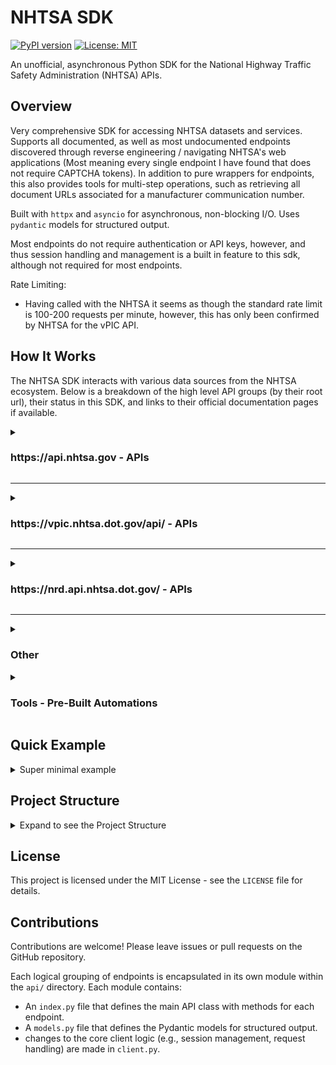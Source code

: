 # NHTSA SDK
[![PyPI version](https://badge.fury.io/py/nhtsa.svg)](https://badge.fury.io/py/nhtsa)
[![License: MIT](https://img.shields.io/badge/License-MIT-yellow.svg)](https://opensource.org/licenses/MIT)

An unofficial, asynchronous Python SDK for the National Highway Traffic Safety Administration (NHTSA) APIs.

## Overview

Very comprehensive SDK for accessing NHTSA datasets and services. Supports all documented, as well as most undocumented endpoints discovered through reverse engineering / navigating NHTSA's web applications (Most meaning every single endpoint I have found that does not require CAPTCHA tokens). In addition to pure wrappers for endpoints, this also provides tools for multi-step operations, such as retrieving all document URLs associated for a manufacturer communication number.

Built with `httpx` and `asyncio` for asynchronous, non-blocking I/O. Uses `pydantic` models for structured output.

Most endpoints do not require authentication or API keys, however, and thus session handling and management is a built in feature to this sdk, although not required for most endpoints.

Rate Limiting:
* Having called with the NHTSA it seems as though the standard rate limit is 100-200 requests per minute, however, this has only been confirmed by NHTSA for the vPIC API.
<!--
## Key Features

<details>
<summary>Expand to see Key Features</summary>

-   **Asynchronous:** Built with `httpx` and `asyncio` for non-blocking I/O.
-   **Comprehensive API Coverage:** Covers all specified API endpoints for Safety Ratings, Recalls, Investigations, Complaints, Manufacturer Communications, Car Seat Inspection Locator, VIN Decoding, Vehicle Crash Test Database, Biomechanics Test Database, Component Test Database, Crash Avoidance Test Database, **Safety Issues, Product Information (Vehicles, Tires, Equipment, Child Seats)**, Tag Lookup, and Web VIN Lookup.
-   **Structured Output:** Converts JSON, and handles parsing of text-based static files into easy-to-use Pydantic models.
-   **Modular Design:** Endpoints are organized into logical API modules (e.g., `recalls`, `vin_decoding`).
-   **Static File Handling:** Provides utilities to download static data files (CSV, PDF, ZIP) directly from NHTSA's static content servers.
-   **Session Management:** Internally manages HTTP sessions and cookies, although most NHTSA endpoints are stateless and do not require complex authentication.
-   **Robust Error Handling & Logging:** Integrates Python's `logging` module for verbose error reporting with stack traces and implements retry mechanisms for transient network issues.

</details>

## Installation

To get started, install the pip package from PyPI:

```bash
pip install nhtsa
```
-->
## How It Works

The NHTSA SDK interacts with various data sources from the NHTSA ecosystem. Below is a breakdown of the high level API groups (by their root url), their status in this SDK, and links to their official documentation pages if available.

<details>
<summary><h3>https://api.nhtsa.gov - APIs</h3></summary>

These APIs primarily use `https://api.nhtsa.gov`.
Most apis are documented at ([Official Link](https://www.nhtsa.gov/nhtsa-datasets-and-apis)). However, some endpoints here were accumulated through reverse engineering and are undocumented. Discovered by navigate applications such as [NHTSA's recall search tool](https://www.nhtsa.gov/recalls). These are noted below.

*   **Ratings API** ([Official Link](https://www.nhtsa.gov/nhtsa-datasets-and-apis#ratings))
    *   **Status: Supported**
    *   Methods for retrieving safety ratings by model year, make, model, and vehicle ID.
*   **Recalls Data & APIs** ([Official Link](https://www.nhtsa.gov/nhtsa-datasets-and-apis#recalls))
    *   **Status: Supported**
    *   Methods for querying recalls by vehicle parameters and campaign number. Also supports downloading associated static data files.
*   **Investigations Data** ([Official Link](https://www.nhtsa.gov/nhtsa-datasets-and-apis#investigations))
    *   **Status: Supported (for file metadata)**
    *   Provides metadata and methods for downloading raw investigation data files. The detailed structure of the data within the downloaded files is not modeled by Pydantic.
*   **Complaints Data & API** ([Official Link](https://www.nhtsa.gov/nhtsa-datasets-and-apis#complaints))
    *   **Status: Supported**
    *   Methods for querying complaints by vehicle parameters and ODI number. Also supports downloading associated static data files.
*   **Manufacturer Communications Data** ([Official Link](https://www.nhtsa.gov/nhtsa-datasets-and-apis#manufacturer-communications))
    *   **Status: Supported (for file metadata and TSB info)**
    *   Provides metadata and methods for downloading static manufacturer communication files (including dynamically generated PDF URLs). The detailed structure of the files themselves is not fully modeled.
*   **Car Seat Inspection Locator API** ([Official Link](https://www.nhtsa.gov/nhtsa-datasets-and-apis#car-seat-inspection-locator))
    *   **Status: Supported**
    *   Methods for finding car seat inspection stations by ZIP code, state, and geographical coordinates, with optional filters.
*   **Safety Issues API**
    *   **Status: Supported (Undocumented)**
    *   Methods for retrieving aggregated safety issues (complaints, recalls, investigations, manufacturer communications) by NHTSA ID or through general search.
*   **Products API**
    *   **Status: Supported (Undocumented)**
    *   A consolidated API for retrieving detailed information on various products. Includes methods for:
        *   **Vehicles:** Searching by YMMT (Year, Make, Model, Trim), by VIN (proxy endpoint with CAPTCHA limitation), and general search with extensive safety data.
        *   **Tires:** Searching by query string for safety issues and other attributes.
        *   **Equipment:** Searching by query string for safety issues and other attributes.
        *   **Child Seats:** Retrieving details, available use modes, and searching by query, weight, and height.
    *   *Note on some undocumented APIs: `https://www.nhtsa.gov/vehicle`
*   **Tag Lookup API**
    *   **Status: In Development (Undocumented - Stub - Requires CAPTCHA Token)**
    *   Provides a signature for license plate tag lookups, but calling it will raise a `NotImplementedError` as it requires a Google reCAPTCHA token.
*   **VIN Lookup Web API**
    *   **Status: In Development (Undocumented - Stub - Requires CAPTCHA Token)**
    *   Provides a signature for web-based VIN lookups, but calling it will raise a `NotImplementedError` as it requires a Google reCAPTCHA token.

</details>

---

<details>
<summary><h3>https://vpic.nhtsa.dot.gov/api/ - APIs</h3></summary>

These APIs primarily use `https://vpic.nhtsa.dot.gov/api/`.
In addition to these APIs, NHTSA also offers the full vPIC dataset as a downloadable .bak sql server backup file ([Official Link](https://vpic.nhtsa.dot.gov/api/)).
\* Useful if your application requires >100-200 requests per minute, which is the confirmed rate limit for the vPIC API.

*   **Decode VIN**
    *   **Status: Supported**
    *   Decodes a VIN into key-value pairs or a flat format.
*   **Decode VIN Extended**
    *   **Status: Supported**
    *   Decodes a VIN with additional NCSA-related information.
*   **Decode WMI**
    *   **Status: Supported**
    *   Provides information about a World Manufacturer Identifier.
*   **Get WMIs for Manufacturer**
    *   **Status: Supported**
    *   Retrieves WMIs associated with a given manufacturer or vehicle type.
*   **Get All Makes**
    *   **Status: Supported**
    *   Lists all vehicle makes in the vPIC dataset.
*   **Get Parts**
    *   **Status: Supported**
    *   Retrieves ORG information based on type, date range, and manufacturer.
*   **Get All Manufacturers**
    *   **Status: Supported**
    *   Lists all manufacturers, with optional filtering by manufacturer type.
*   **Get Manufacturer Details**
    *   **Status: Supported**
    *   Provides detailed information for specific manufacturers.
*   **Get Makes for Manufacturer by Manufacturer Name**
    *   **Status: Supported**
    *   Returns makes for a specified manufacturer.
*   **Get Makes for Manufacturer by Manufacturer Name and Year**
    *   **Status: Supported**
    *   Returns makes for a manufacturer within a specific model year range.
*   **Get Makes for Vehicle Type by Vehicle Type Name**
    *   **Status: Supported**
    *   Returns makes associated with a particular vehicle type.
*   **Get Vehicle Types for Make by Name**
    *   **Status: Supported**
    *   Returns vehicle types for a specified make name.
*   **Get Vehicle Types for Make by Id**
    *   **Status: Supported**
    *   Returns vehicle types for a specified make ID.
*   **Get Equipment Plant Codes**
    *   **Status: Supported**
    *   Retrieves assigned equipment plant codes.
*   **Get Models for Make**
    *   **Status: Supported**
    *   Returns models for a specified make.
*   **Get Models for MakeId**
    *   **Status: Supported**
    *   Returns models for a specified make ID.
*   **Get Models for Make and a combination of Year and Vehicle Type**
    *   **Status: Supported**
    *   Returns models filtered by make, model year, and vehicle type.
*   **Get Models for Make Id and a combination of Year and Vehicle Type**
    *   **Status: Supported**
    *   Returns models filtered by make ID, model year, and vehicle type.
*   **Get Vehicle Variables List**
    *   **Status: Supported**
    *   Lists all available vehicle-related variables.
*   **Get Vehicle Variable Values List**
    *   **Status: Supported**
    *   Lists all accepted values for a given variable.
*   **Decode VIN (flat format) in a Batch**
    *   **Status: Supported**
    *   Decodes multiple VINs in a single batch request.
*   **Get Canadian vehicle specifications**
    *   **Status: Supported**
    *   Retrieves Canadian vehicle dimension specifications.
*   **Get Latest Standalone DB Backup Zip File `get_standalone_vpic_db_url`**
    *   **Status: Supported (This is a tool, not really an API endpoint)**
    *   Retrieves the latest standalone database backup zip file. If it fails it will return `https://vpic.nhtsa.dot.gov/api/vPICList_lite_2025_09.bak.zip`

If you are looking to use the backup file instead of the API, here is a code stub to get you started once you have restored the .bak file to a SQL Server instance:
```python
from datetime import datetime
import pyodbc # or aioodbc

# Connection details
connection_string = (
    "DRIVER={ODBC Driver 17 for SQL Server};"
    "SERVER=SERVER_NAME_GOES_HERE\\SQLEXPRESS;" # Update with your server name. Most likely you'll use a local SQL Express instance.
    "DATABASE=vPICList_Lite1;"
    "Trusted_Connection=yes;"
)

try:
    start_time = datetime.now()
    cnxn = pyodbc.connect(connection_string)
    cursor = cnxn.cursor()

    # Define values for the parameters you want to include
    vin_to_decode = '3GNAXLEG5TL174166'

    # @includePrivate bit = null -> pass True (for 1) or False (for 0), or None (for NULL)
    include_private_data = False  # This explicitly sets @includePrivate to 1 (True)
    # @year int = null -> pass None to rely on the stored procedure's internal year determination
    model_year_input = None
    # @includeAll bit = null -> pass True (for 1) or False (for 0), or None (for NULL)
    include_all_data = False      # This explicitly sets @includeAll to 1 (True)
    # @NoOutput bit = 0 -> pass False (for 0) to use the default behavior (return results)
    no_output_to_table = False   # This explicitly sets @NoOutput to 0 (False)

    # Call the stored procedure with all parameters in the correct order
    cursor.execute(
        "{CALL [dbo].[spVinDecode](?, ?, ?, ?, ?)}",
        vin_to_decode,
        include_private_data,
        model_year_input,
        include_all_data,
        no_output_to_table
    )

    # Fetch and print results
    results = cursor.fetchall()
    for row in results:
        print(row)
        # print(row[10])

    cursor.close()
    cnxn.close()
    end_time = datetime.now()
    duration = end_time - start_time
    print(f"Duration: {duration.total_seconds()} seconds")

except pyodbc.Error as ex:
    sqlstate = ex.args[0]
    print(f"Database error: {sqlstate}")
```

</details>

---

<details>
<summary><h3>https://nrd.api.nhtsa.dot.gov/ - APIs</h3></summary>

The base URL for these endpoints is `https://nrd.api.nhtsa.dot.gov/`.
These APIs access engineering data from various NHTSA research, test, and compliance programs.
Testing/usage for these endpoints is very limited.

*   **Vehicle Crash Test Database API** ([Official Link](https://nrd.api.nhtsa.dot.gov/nhtsa/vehicle/swagger-ui/index.html))
    *   **Status: In Development (Partial Pydantic Mapping)**
    *   Methods for accessing vehicle crash test documents, test results, vehicle models, occupant types, metadata, and detailed vehicle, restraint, occupant, multimedia, intrusion, instrumentation, and barrier information. Includes comprehensive search capabilities. The underlying Pydantic models are being refined to fully represent all complex nested structures.
*   **Biomechanics Test Database API** ([Official Link](https://nrd.api.nhtsa.dot.gov/nhtsa/biomechanics/swagger-ui/index.html))
    *   **Status: In Development (Placeholder Models)**
    *   Methods for accessing biomechanics test documents, test results, occupant types, metadata, and detailed test, restraint, multimedia, instrumentation, dummy occupant, and biological occupant information. Includes comprehensive search capabilities. The underlying Pydantic models are currently placeholders and require detailed definition.
*   **Component Test Database API** ([Official Link](https://nrd.api.nhtsa.dot.gov/swagger-ui/index.html) - points to root for component)
    *   **Status: In Development (Placeholder Models)**
    *   Methods for accessing component test documents, test results, occupant types, metadata, and detailed vehicle, test, multimedia, instrumentation, configuration, and component information. Includes comprehensive search capabilities. The underlying Pydantic models are currently placeholders and require detailed definition.
*   **Crash Avoidance Test Database API** ([Official Link](https://nrd.api.nhtsa.dot.gov/nhtsa/cadb/swagger-ui/index.html))
    *   **Status: In Development (Partial Pydantic Mapping)**
    *   Methods for accessing crash avoidance test data by ID and section, retrieving all test data, documents, and curve data. Includes comprehensive search capabilities. The underlying Pydantic models for nested data are being refined.
*   **NHTSA Database Code Library APIs** ([Official Link](https://nrd.api.nhtsa.dot.gov/swagger-ui/index.html) - shares root with component)
    *   **Status: In Development (Placeholder Models)**
    *   Methods for retrieving test performers, listing all codes, finding/listing models, listing by code name, finding filter classes, and decoding codes. The underlying Pydantic models are currently placeholders and require detailed definition.

</details>

---

<details>
<summary><h3>Other</h3></summary>

These are primarily links to external web pages, dashboards, or applications, and are **not direct programmatic APIs** for data retrieval. Interaction with these would generally involve web scraping or manual access, something not built out yet.

*   **NCSA Section** ([Official Link](https://www.nhtsa.gov/data/national-center-statistics-and-analysis)) and ([Official Link](https://cdan.dot.gov/))
    *   **Status: Missing / Out of Scope (Web Portal)**
    *   Links to various NCSA publications, data tools, traffic records, crash data systems, National Driver Register, Data Modernization Project, Regulatory Analysis, and "About NCSA." These are primarily interactive web portals and static reports, not direct data APIs.
*   **Recalls by Manufacturer Dashboard** ([Official Link](https://data.transportation.gov/Automobiles/NHTSA-Recalls-by-Manufacturer/mu99-t4jn))
    *   **Status: Missing / Out of Scope (External Dashboard)**
    *   An interactive dashboard hosted on data.transportation.gov.
*   **Takata Recall Completion Dashboard** ([Official Link](https://data.transportation.gov/Automobiles/Takata-Recall/8u28-hw9f))
    *   **Status: Missing / Out of Scope (External Dashboard)**
    *   Another interactive dashboard hosted on data.transportation.gov.
*   **Standing General Order on Crash Reporting** ([Official Link](https://www.nhtsa.gov/laws-regulations/standing-general-order-crash-reporting))
    *   **Status: Missing / Out of Scope (Web Page)**
    *   A regulatory document web page.
*   **Interpretation File Search** ([Official Link](https://www.nhtsa.gov/nhtsa-interpretation-file-search))
    *   **Status: Missing / Out of Scope (Web Page / Search Interface)**
    *   A web-based search interface for interpretation files.
*   **AV Test** ([Official Link](https://avtest.nhtsa.dot.gov/av-test/home))
    *   **Status: Missing / Out of Scope (External Application/Portal)**
    *   An external application or portal related to automated vehicle testing.
*   **Compliance Test Reports** ([Official Link](https://www.nhtsa.gov/compliance/))
    *   **Status: Missing / Out of Scope (Web Page / Search Interface)**
    *   A web page to search test reports.
*   **Research** ([Official Link](https://www.nhtsa.gov/research))
    *   **Status: Missing / Out of Scope (Web Page)**
    *   General research information page.

</details>

<details>
<summary><h3>Tools - Pre-Built Automations</h3></summary>

These are higher level tools that combine multiple API calls to perform more complex operations. They are built on top of the existing API modules.

*   **Get TSB by MFG Number & VIN**
    *   **Status: Supported**
    *   A tool to retrieve Technical Service Bulletins (TSBs) based on the manufacturer communication number and VIN.
*   **Get TSB by MFG Number**
    *   **Status: Not Supported**
    *   A tool to retrieve Technical Service Bulletins (TSBs) just based on the manufacturer communication number.

</details>

## Quick Example

<details id="minimal-example">
<summary>Super minimal example</summary>

Here is a super minimal example demonstrating how to decode a VIN.

```python
import asyncio
from src.nhtsa.client import NhtsaClient

async def main():
    client = NhtsaClient()
    print(f"\n--- VIN Decoding API: Decode VIN Batch ---")
    decoded_vin_batch = await client.vin_decoding.decode_vin_batch(data="3GNDA13D76S000000,2011; 5XYKT3A12CG000000")
    print(f"Decoded VIN Batch (first result): {decoded_vin_batch.results.model_dump_json(indent=2)}")

if __name__ == "__main__":
    asyncio.run(main())
```

</details>

## Project Structure

<details>
<summary>Expand to see the Project Structure</summary>

The project is organized to separate concerns, with a clear distinction between the client, API logic, and data models.

```
src/nhtsa/
├── __init__.py
├── client.py                      # Holds the main NhtsaClient, session, and base request logic
├── lib/                           # Shared utility files and common Pydantic models
│   ├── models.py                  # Common models like APIResponse, Meta, Pagination, Error
│   └── __init__.py
├── api/
│   ├── __init__.py
│   ├── biomechanics_test_database/
│   │       ├── index.py           # BiomechanicsTestDatabaseAPI class
│   │       └── models.py          # Pydantic models for biomechanics data
│   ├── car_seat_inspection_locator/
│   │       ├── index.py           # CarSeatInspectionLocatorAPI class
│   │       └── models.py          # Pydantic models for car seat inspection data
│   ├── complaints/
│   │       ├── index.py           # ComplaintsAPI class
│   │       └── models.py          # Pydantic models for complaint data
│   ├── component_test_database/
│   │       ├── index.py           # ComponentTestDatabaseAPI class
│   │       └── models.py          # Pydantic models for component test data
│   ├── crash_avoidance_test_database/
│   │       ├── index.py           # CrashAvoidanceTestDatabaseAPI class
│   │       └── models.py          # Pydantic models for crash avoidance data
│   ├── investigations/
│   │       ├── index.py           # InvestigationsAPI class
│   │       └── models.py          # Pydantic models for investigation data
│   ├── manufacturer_communications/
│   │       ├── index.py           # ManufacturerCommunicationsAPI class
│   │       └── models.py          # Pydantic models for manufacturer communication data
│   ├── nhtsa_database_code_library/
│   │       ├── index.py           # NhtsaDatabaseCodeLibraryAPI class
│   │       └── models.py          # Pydantic models for code library data
│   ├── products/                  # Consolidated for Vehicles, Tires, Equipment, Child Seats
│   │       ├── index.py           # ProductsAPI class
│   │       └── models.py          # Pydantic models for various product data
│   ├── recalls/
│   │       ├── index.py           # RecallsAPI class
│   │       └── models.py          # Pydantic models for recall data
│   ├── safetyservice/
│   │       ├── index.py           # SafetyServiceAPI class
│   │       └── models.py          # Pydantic models for safety rating data
│   ├── safety_issues/             # For aggregated safety issue queries
│   │       ├── index.py           # SafetyIssuesAPI class
│   │       └── models.py          # Pydantic models for safety issues data
│   ├── static_files/
│   │       ├── index.py           # StaticFilesAPI class for direct file downloads
│   │       └── models.py          # (Currently empty, or for static file metadata)
│   ├── tag_lookup/                # For license plate tag lookups (stubbed)
│   │       ├── index.py           # TagLookupAPI class
│   │       └── models.py          # (Empty - stubbed)
│   ├── tools/                     # Prebuilt tools for multi-step operations
│   │       └── index.py           # Source for the tools
│   ├── vehicle_crash_test_database/
│   │       ├── index.py           # VehicleCrashTestDatabaseAPI class
│   │       └── models.py          # Pydantic models for vehicle crash test data
│   ├── vin_decoding/
│   │       ├── index.py           # VinDecodingAPI class
│   │       └── models.py          # Pydantic models for VIN decoding data
│   └── vin_lookup_web/            # For web-based VIN lookups (stubbed)
│           ├── index.py           # VinLookupWebAPI class
│           └── models.py          # (Empty - stubbed)

```

</details>

## License

This project is licensed under the MIT License - see the `LICENSE` file for details.

## Contributions

Contributions are welcome! Please leave issues or pull requests on the GitHub repository.

Each logical grouping of endpoints is encapsulated in its own module within the `api/` directory. Each module contains:
* An `index.py` file that defines the main API class with methods for each endpoint.
* A `models.py` file that defines the Pydantic models for structured output.
* changes to the core client logic (e.g., session management, request handling) are made in `client.py`.

<!--
Publishing to PyPI:
```
Remove-Item .\dist\* -Recurse -Force
python -m build
python -m twine upload dist/*
```
-->